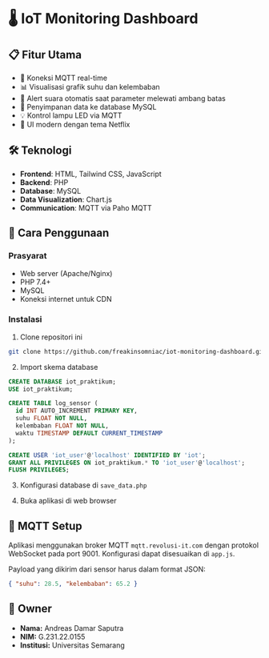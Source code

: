 # 🌡️ IoT Monitoring Dashboard

## 📋 Fitur Utama

- 🔄 Koneksi MQTT real-time
- 📊 Visualisasi grafik suhu dan kelembaban
- 🔔 Alert suara otomatis saat parameter melewati ambang batas
- 💾 Penyimpanan data ke database MySQL
- 💡 Kontrol lampu LED via MQTT
- 🎨 UI modern dengan tema Netflix

## 🛠️ Teknologi

- **Frontend**: HTML, Tailwind CSS, JavaScript
- **Backend**: PHP
- **Database**: MySQL
- **Data Visualization**: Chart.js
- **Communication**: MQTT via Paho MQTT

## 🚀 Cara Penggunaan

### Prasyarat
- Web server (Apache/Nginx)
- PHP 7.4+
- MySQL
- Koneksi internet untuk CDN

### Instalasi

1. Clone repositori ini
```bash
git clone https://github.com/freakinsomniac/iot-monitoring-dashboard.git
```

2. Import skema database
```sql
CREATE DATABASE iot_praktikum;
USE iot_praktikum;

CREATE TABLE log_sensor (
  id INT AUTO_INCREMENT PRIMARY KEY,
  suhu FLOAT NOT NULL,
  kelembaban FLOAT NOT NULL,
  waktu TIMESTAMP DEFAULT CURRENT_TIMESTAMP
);

CREATE USER 'iot_user'@'localhost' IDENTIFIED BY 'iot';
GRANT ALL PRIVILEGES ON iot_praktikum.* TO 'iot_user'@'localhost';
FLUSH PRIVILEGES;
```

3. Konfigurasi database di `save_data.php`

4. Buka aplikasi di web browser

## 🔄 MQTT Setup

Aplikasi menggunakan broker MQTT `mqtt.revolusi-it.com` dengan protokol WebSocket pada port 9001. Konfigurasi dapat disesuaikan di `app.js`.

Payload yang dikirim dari sensor harus dalam format JSON:
```json
{ "suhu": 28.5, "kelembaban": 65.2 }
```

## 👤 Owner

- **Nama:** Andreas Damar Saputra
- **NIM:** G.231.22.0155
- **Institusi:** Universitas Semarang